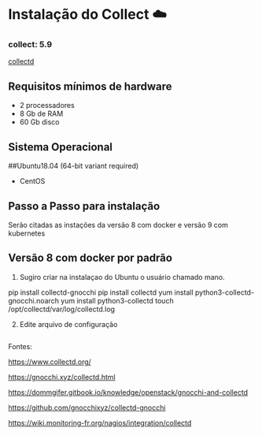# Instalação do Collect  :cloud:

### collect: 5.9
[collectd](https://www.collectd.org/)

## Requisitos mínimos de hardware
- 2 processadores
- 8 Gb de RAM
- 60 Gb disco

## Sistema Operacional
##Ubuntu18.04 (64-bit variant required)
- CentOS

## Passo a Passo para instalação
Serão citadas as instações da versão 8 com docker e versão 9 com kubernetes

## Versão 8 com docker por padrão

1) Sugiro criar na instalaçao do Ubuntu o usuário chamado mano.

pip install collectd-gnocchi
pip install collectd
yum install python3-collectd-gnocchi.noarch
yum install python3-collectd
touch /opt/collectd/var/log/collectd.log

2) Edite arquivo de configuração
```bashssssss
```

Fontes:

https://www.collectd.org/

https://gnocchi.xyz/collectd.html

https://dommgifer.gitbook.io/knowledge/openstack/gnocchi-and-collectd

https://github.com/gnocchixyz/collectd-gnocchi

https://wiki.monitoring-fr.org/nagios/integration/collectd

